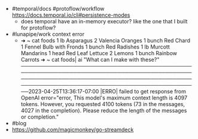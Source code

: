 - #temporal/docs #protoflow/workflow https://docs.temporal.io/cli#persistence-modes
	- does temporal have an in-memory executor? like the one that I built for protoflow?
- #lunapipe/work context error
	- ➜  ~ cat foods 
	  1 lb Asparagus
	  2 Valencia Oranges
	  1 bunch Red Chard
	  1 Fennel Bulb with Fronds
	  1 bunch Red Radishes
	  1 lb Murcott Mandarins
	  1 head Red Leaf Lettuce
	  2 Lemons
	  1 bunch Rainbow Carrots
	  ➜  ~ cat foods| ai "What can I make with these?"
	  ──────────────────────────────────────────────────────────────────────────────────────────────────────────────────────────────────────────────────────────────────────────────────────────2023-04-25T13:36:17-07:00 |ERRO| failed to get response from OpenAI
	   error="error, This model's maximum context length is 4097 tokens. However, you requested 4100 tokens (73 in the messages, 4027 in the completion). Please reduce the length of the messages or completion."
- #blog
- https://github.com/magicmonkey/go-streamdeck